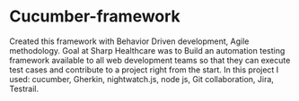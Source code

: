 # Cucumber-framework
Created this framework with Behavior Driven development, Agile methodology.
Goal at  Sharp Healthcare was to Build an automation testing  framework available to all web development teams so that they can execute test cases and contribute to a project right from the start. 
In this project I used:
 cucumber, 
 Gherkin,
 nightwatch.js, 
 node js,
 Git collaboration,
 Jira,
 Testrail.
